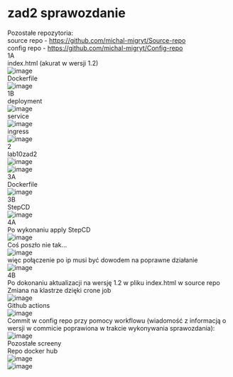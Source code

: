 # zad2 sprawozdanie
Pozostałe repozytoria:
<br>
source repo - https://github.com/michal-migryt/Source-repo 
<br>
config repo - https://github.com/michal-migryt/Config-repo
<br>
1A
<br>
index.html (akurat w wersji 1.2)
<br>
![image](https://github.com/michal-migryt/zad2gitops/assets/65659701/515884cc-ecda-4deb-855d-ebc3e1c65d4d)
<br>
Dockerfile
<br>
![image](https://github.com/michal-migryt/zad2gitops/assets/65659701/d9efe704-357f-4be0-9e06-746e33bbea5a)
<br>
1B
<br>
deployment
<br>
![image](https://github.com/michal-migryt/zad2gitops/assets/65659701/12339cf8-9dc4-4a07-a876-74cfde06368b)
<br>
service
<br>
![image](https://github.com/michal-migryt/zad2gitops/assets/65659701/af90ff31-e98c-4b3c-9d9f-8b13b2fb5837)
<br>
ingress
<br>
![image](https://github.com/michal-migryt/zad2gitops/assets/65659701/ef05bdf7-5003-44d9-a832-764dc46a54bd)
<br>
2
<br>
lab10zad2
<br>
![image](https://github.com/michal-migryt/zad2gitops/assets/65659701/ffdc7812-b380-43f9-a77c-027a82061cc2)
<br>
![image](https://github.com/michal-migryt/zad2gitops/assets/65659701/1b1b1366-2aac-46a1-af49-227a79fcd122)
<br>
3A
<br>
Dockerfile
<br>
![image](https://github.com/michal-migryt/zad2gitops/assets/65659701/2d9c5ec1-bd1c-43b3-bd0b-369876d8440e)
<br>
3B
<br>
StepCD
<br>
![image](https://github.com/michal-migryt/zad2gitops/assets/65659701/a35cd0f1-4b36-4f22-b9b3-0d9eb3d0af33)
<br>
4A
<br>
Po wykonaniu apply StepCD
<br>
![image](https://github.com/michal-migryt/zad2gitops/assets/65659701/77d3d9b3-56bd-420b-8f61-2176d675be8a)
<br>
Coś poszło nie tak...
<br>
![image](https://github.com/michal-migryt/zad2gitops/assets/65659701/f8c8da85-4b3a-4501-baee-cf7f946ea46c)
<br>
więc połączenie po ip musi być dowodem na poprawne działanie
<br>
![image](https://github.com/michal-migryt/zad2gitops/assets/65659701/cb19db35-badc-4470-99ac-508449810372)
<br>
4B
<br>
Po dokonaniu aktualizacji na wersję 1.2 w pliku index.html w source repo
<br>
Zmiana na klastrze dzięki crone job
<br>
![image](https://github.com/michal-migryt/zad2gitops/assets/65659701/b38400b9-09b5-40f8-a813-d797cddb08df)
<br>
Github actions
<br>
![image](https://github.com/michal-migryt/zad2gitops/assets/65659701/bdcfcbbc-9b07-4065-9e39-0baae726cdfe)
<br>
Commit w config repo przy pomocy workflowu (wiadomość z informacją o wersji w commicie poprawiona w trakcie wykonywania sprawozdania):
<br>
![image](https://github.com/michal-migryt/zad2gitops/assets/65659701/8b1e8402-95f4-49e8-a271-82f40736ae58)
<br>
Pozostałe screeny
<br>
Repo docker hub
<br>
![image](https://github.com/michal-migryt/zad2gitops/assets/65659701/dc3ae341-4b54-4da7-9265-faa79d02deee)
<br>
![image](https://github.com/michal-migryt/zad2gitops/assets/65659701/660425d1-5c17-4eeb-b286-dd65f8be82c4)


